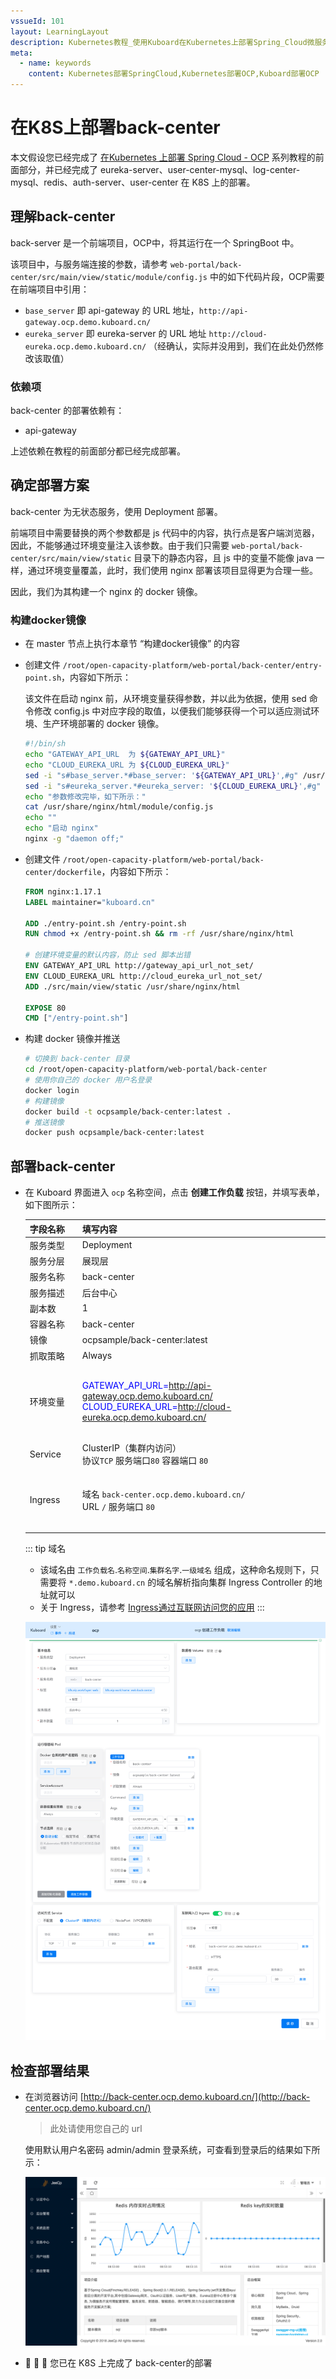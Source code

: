 ```yaml
---
vssueId: 101
layout: LearningLayout
description: Kubernetes教程_使用Kuboard在Kubernetes上部署Spring_Cloud微服务平台OCP_open_capacity_platform微服务能力开放平台_部署back-center
meta:
  - name: keywords
    content: Kubernetes部署SpringCloud,Kubernetes部署OCP,Kuboard部署OCP
---
```


# 在K8S上部署back-center

本文假设您已经完成了 [在Kubernetes 上部署 Spring Cloud - OCP](./) 系列教程的前面部分，并已经完成了 eureka-server、user-center-mysql、log-center-mysql、redis、auth-server、user-center 在 K8S 上的部署。

## 理解back-center

back-server 是一个前端项目，OCP中，将其运行在一个 SpringBoot 中。

该项目中，与服务端连接的参数，请参考 `web-portal/back-center/src/main/view/static/module/config.js` 中的如下代码片段，OCP需要在前端项目中引用：
* `base_server` 即 api-gateway 的 URL 地址，`http://api-gateway.ocp.demo.kuboard.cn/`
* `eureka_server` 即 eureka-server 的 URL 地址 `http://cloud-eureka.ocp.demo.kuboard.cn/` （经确认，实际并没用到，我们在此处仍然修改该取值）

### 依赖项

back-center 的部署依赖有：
* api-gateway

上述依赖在教程的前面部分都已经完成部署。

## 确定部署方案

back-center 为无状态服务，使用 Deployment 部署。

前端项目中需要替换的两个参数都是 js 代码中的内容，执行点是客户端浏览器，因此，不能够通过环境变量注入该参数。由于我们只需要 `web-portal/back-center/src/main/view/static` 目录下的静态内容，且 js 中的变量不能像 java 一样，通过环境变量覆盖，此时，我们使用 nginx 部署该项目显得更为合理一些。

因此，我们为其构建一个 nginx 的 docker 镜像。

### 构建docker镜像

* 在 master 节点上执行本章节 “构建docker镜像” 的内容

* 创建文件 `/root/open-capacity-platform/web-portal/back-center/entry-point.sh`，内容如下所示：

  该文件在启动 nginx 前，从环境变量获得参数，并以此为依据，使用 sed 命令修改 config.js 中对应字段的取值，以便我们能够获得一个可以适应测试环境、生产环境部署的 docker 镜像。

  ``` sh
  #!/bin/sh
  echo "GATEWAY_API_URL  为 ${GATEWAY_API_URL}"
  echo "CLOUD_EUREKA_URL 为 ${CLOUD_EUREKA_URL}"
  sed -i "s#base_server.*#base_server: '${GATEWAY_API_URL}',#g" /usr/share/nginx/html/module/config.js
  sed -i "s#eureka_server.*#eureka_server: '${CLOUD_EUREKA_URL}',#g" /usr/share/nginx/html/module/config.js
  echo "参数修改完毕，如下所示："
  cat /usr/share/nginx/html/module/config.js
  echo ""
  echo "启动 nginx"
  nginx -g "daemon off;"
  ```

* 创建文件 `/root/open-capacity-platform/web-portal/back-center/dockerfile`，内容如下所示：

  ``` dockerfile
  FROM nginx:1.17.1
  LABEL maintainer="kuboard.cn"

  ADD ./entry-point.sh /entry-point.sh
  RUN chmod +x /entry-point.sh && rm -rf /usr/share/nginx/html

  # 创建环境变量的默认内容，防止 sed 脚本出错
  ENV GATEWAY_API_URL http://gateway_api_url_not_set/
  ENV CLOUD_EUREKA_URL http://cloud_eureka_url_not_set/
  ADD ./src/main/view/static /usr/share/nginx/html

  EXPOSE 80
  CMD ["/entry-point.sh"]
  ```

* 构建 docker 镜像并推送

  ``` sh
  # 切换到 back-center 目录
  cd /root/open-capacity-platform/web-portal/back-center
  # 使用你自己的 docker 用户名登录
  docker login
  # 构建镜像
  docker build -t ocpsample/back-center:latest .
  # 推送镜像
  docker push ocpsample/back-center:latest
  ```


## 部署back-center

* 在 Kuboard 界面进入 `ocp` 名称空间，点击 **创建工作负载** 按钮，并填写表单，如下图所示：

  | 字段名称 | 填写内容                                                     | 备注                                        |
  | -------- | ------------------------------------------------------------ | ------------------------------------------- |
  | <div style="min-width:70px;">服务类型</div> | Deployment                                                   |                                             |
  | 服务分层 | 展现层                                                       |                                             |
  | 服务名称 | back-center                                                 |                                             |
  | 服务描述 | 后台中心                                                     |                                             |
  | 副本数   | 1                                                            |                                             |
  | 容器名称 | back-center                                                 |                                             |
  | 镜像     | ocpsample/back-center:latest                                 |                                             |
  | 抓取策略 | Always                                                       |                                             |
  | 环境变量 | <div style="min-width: 400px;"><font color="blue">GATEWAY_API_URL=</font>http://api-gateway.ocp.demo.kuboard.cn/<br /><font color="blue">CLOUD_EUREKA_URL=</font>http://cloud-eureka.ocp.demo.kuboard.cn/</div> | 填入 kuboard 时<br/>环境变量名后面不带 `=`<br/> |
  | Service  | ClusterIP（集群内访问）<br />协议`TCP` 服务端口`80` 容器端口 `80` |                                             |
  | Ingress  | 域名 `back-center.ocp.demo.kuboard.cn/`<br />URL `/` 服务端口 `80` | 请使用您自己的Ingress域名                                        |

  ::: tip 域名
  * 该域名由 `工作负载名`.`名称空间`.`集群名字`.`一级域名` 组成，这种命名规则下，只需要将 `*.demo.kuboard.cn` 的域名解析指向集群 Ingress Controller 的地址就可以
  * 关于 Ingress，请参考 [Ingress通过互联网访问您的应用](/learning/k8s-intermediate/service/ingress.html)
  :::

  ![Kubernetes教程_部署SpringCloud微服务_OCP_back-center](./back-center.assets/image-20190930230236651.png)
  


## 检查部署结果

* 在浏览器访问 [http://back-center.ocp.demo.kuboard.cn/](http://back-center.ocp.demo.kuboard.cn/)
  > 此处请使用您自己的 url

  使用默认用户名密码 admin/admin 登录系统，可查看到登录后的结果如下所示：

  ![Kubernetes教程_部署SpringCloud微服务_OCP_back-center_检查部署结果](./back-center.assets/image-20191001085338024.png)

* :tada: :tada: :tada: 您已在 K8S 上完成了 back-center的部署
